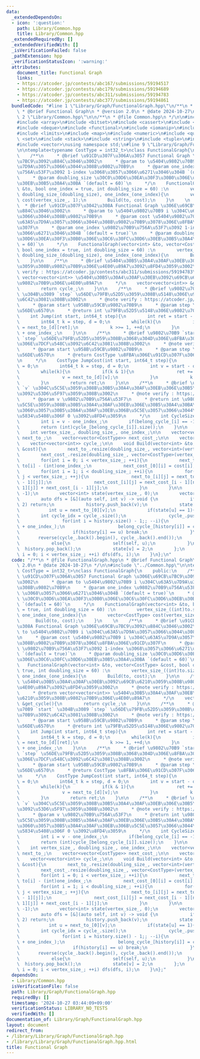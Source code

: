 ```yaml
---
data:
  _extendedDependsOn:
  - icon: ':question:'
    path: Library/Common.hpp
    title: Library/Common.hpp
  _extendedRequiredBy: []
  _extendedVerifiedWith: []
  _isVerificationFailed: false
  _pathExtension: hpp
  _verificationStatusIcon: ':warning:'
  attributes:
    document_title: Functional Graph
    links:
    - https://atcoder.jp/contests/abc167/submissions/59194517
    - https://atcoder.jp/contests/abc179/submissions/59194689
    - https://atcoder.jp/contests/abc311/submissions/59194783
    - https://atcoder.jp/contests/abc377/submissions/59194861
  bundledCode: "#line 1 \"Library/Graph/FunctionalGraph.hpp\"\n/**\n * @file FunctionalGraph.hpp\n\
    \ * @brief Functional Graph\n * @version 2.0\n * @date 2024-10-27\n */\n\n#line\
    \ 2 \"Library/Common.hpp\"\n\n/**\n * @file Common.hpp\n */\n\n#include <algorithm>\n\
    #include <array>\n#include <bitset>\n#include <cassert>\n#include <cstdint>\n\
    #include <deque>\n#include <functional>\n#include <iomanip>\n#include <iostream>\n\
    #include <limits>\n#include <map>\n#include <numeric>\n#include <queue>\n#include\
    \ <set>\n#include <stack>\n#include <string>\n#include <tuple>\n#include <utility>\n\
    #include <vector>\nusing namespace std;\n#line 9 \"Library/Graph/FunctionalGraph.hpp\"\
    \n\ntemplate<typename CostType = int32_t>\nclass FunctionalGraph{\n    public:\n\
    \    /**\n     * @brief \u91CD\u307F\u306A\u3057 Functional Graph \u306E\u69CB\
    \u7BC9\u3092\u884C\u3046\u3002\n     * @param to \u5404\u9802\u70B9 i \u304C\u63A5\
    \u7D9A\u3057\u3066\u3044\u308B\u9802\u70B9\n     * @param one_index \u9802\u70B9\
    \u756A\u53F7\u3092 1-index \u3068\u3057\u3066\u6271\u3046\u304B `(default = true)`\n\
    \     * @param doubling_size \u30C0\u30D6\u30EA\u30F3\u30B0\u306E\u30C6\u30FC\u30D6\
    \u30EB\u30B5\u30A4\u30BA `(default = 60)`\n     */\n    FunctionalGraph(vector<int>\
    \ &to, bool one_index = true, int doubling_size = 60) :\n        vertex_size_((int)to.size()),\
    \ doubling_size_(doubling_size), one_index_(one_index){\n        vector<CostType>\
    \ cost(vertex_size_, 1);\n        Build(to, cost);\n    }\n    \n    /**\n   \
    \  * @brief \u91CD\u307F\u3042\u308A Functional Graph \u306E\u69CB\u7BC9\u3092\
    \u884C\u3046\u3002\n     * @param to \u5404\u9802\u70B9 i \u304C\u63A5\u7D9A\u3057\
    \u3066\u3044\u308B\u9802\u70B9\n     * @param cost \u5404\u9802\u70B9 i \u304C\
    \u63A5\u7D9A\u3057\u3066\u3044\u308B\u9802\u70B9\u3078\u306E\u8FBA\u306E\u91CD\
    \u307F\n     * @param one_index \u9802\u70B9\u756A\u53F7\u3092 1-index \u3068\u3057\
    \u3066\u6271\u3046\u304B `(default = true)`\n     * @param doubling_size \u30C0\
    \u30D6\u30EA\u30F3\u30B0\u306E\u30C6\u30FC\u30D6\u30EB\u30B5\u30A4\u30BA `(default\
    \ = 60)`\n     */\n    FunctionalGraph(vector<int> &to, vector<CostType> &cost,\
    \ bool one_index = true, int doubling_size = 60) :\n        vertex_size_((int)to.size()),\
    \ doubling_size_(doubling_size), one_index_(one_index){\n        Build(to, cost);\n\
    \    }\n\n    /**\n     * @brief \u5404\u30B5\u30A4\u30AF\u30EB\u3092\u69CB\u6210\
    \u3059\u308B\u9802\u70B9\u306E\u4E00\u89A7\u3092\u8FD4\u3059\u3002\n     * @note\
    \ verify : https://atcoder.jp/contests/abc311/submissions/59194783\n     * @return\
    \ vector<vector<int>> \u5404\u30B5\u30A4\u30AF\u30EB\u3092\u69CB\u6210\u3059\u308B\
    \u9802\u70B9\u306E\u4E00\u89A7\n     */\n    vector<vector<int>> &get_cycle(){\n\
    \        return cycle_;\n    }\n\n    /**\n     * @brief \u9802\u70B9 `start`\
    \ \u304B\u3089 `step` \u56DE\u79FB\u52D5\u3059\u308B\u5148\u306E\u9802\u70B9\u3092\
    \u6C42\u3081\u308B\u3002\n     * @note verify : https://atcoder.jp/contests/abc167/submissions/59194517\n\
    \     * @param start \u958B\u59CB\u9802\u70B9\n     * @param step \u79FB\u52D5\
    \u56DE\u6570\n     * @return int \u79FB\u52D5\u5148\u306E\u9802\u70B9\n     */\n\
    \    int Jump(int start, int64_t step){\n        int ret = start - one_index_;\n\
    \        int64_t k = step, d = 0;\n        while(k){\n            if(k & 1) ret\
    \ = next_to_[d][ret];\n            k >>= 1, ++d;\n        }\n        return ret\
    \ + one_index_;\n    }\n\n    /**\n     * @brief \u9802\u70B9 `start` \u304B\u3089\
    \ `step` \u56DE\u79FB\u52D5\u3059\u308B\u3068\u304D\u306E\u8FBA\u306E\u91CD\u307F\
    \u306E\u7DCF\u548C\u3092\u6C42\u3081\u308B\u3002\n     * @note verify : https://atcoder.jp/contests/abc179/submissions/59194689\n\
    \     * @param start \u958B\u59CB\u9802\u70B9\n     * @param step \u79FB\u52D5\
    \u56DE\u6570\n     * @return CostType \u8FBA\u306E\u91CD\u307F\u306E\u7DCF\u548C\
    \n     */\n    CostType JumpCost(int start, int64_t step){\n        CostType ret\
    \ = 0;\n        int64_t k = step, d = 0;\n        int v = start - one_index_;\n\
    \        while(k){\n            if(k & 1){\n                ret += next_cost_[d][v];\n\
    \                v = next_to_[d][v];\n            }\n            k >>= 1, ++d;\n\
    \        }\n        return ret;\n    }\n\n    /**\n     * @brief \u9802\u70B9\
    \ `v` \u304C\u5C5E\u3059\u308B\u30B5\u30A4\u30AF\u30EB\u306E\u30B5\u30A4\u30BA\
    \u3092\u53D6\u5F97\u3059\u308B\u3002\n     * @note verify : https://atcoder.jp/contests/abc377/submissions/59194861\n\
    \     * @param v \u9802\u70B9\u756A\u53F7\n     * @return int \u9802\u70B9\u304C\
    \u5C5E\u3059\u308B\u30B5\u30A4\u30AF\u30EB\u306E\u30B5\u30A4\u30BA\u3001\u305F\
    \u3060\u3057\u30B5\u30A4\u30AF\u30EB\u306B\u5C5E\u3057\u3066\u3044\u306A\u3044\
    \u5834\u5408\u306F 0 \u3092\u8FD4\u3059\n     */\n    int CycleSize(int v){\n\
    \        int i = v - one_index_;\n        if(belong_cycle_[i] == -1) return 0;\n\
    \        return (int)cycle_[belong_cycle_[i]].size();\n    }\n\n    private:\n\
    \    int vertex_size_, doubling_size_, one_index_;\n\n    vector<vector<int>>\
    \ next_to_;\n    vector<vector<CostType>> next_cost_;\n\n    vector<int> belong_cycle_;\n\
    \    vector<vector<int>> cycle_;\n\n    void Build(vector<int> &to, vector<CostType>\
    \ &cost){\n        next_to_.resize(doubling_size_, vector<int>(vertex_size_, -1));\n\
    \        next_cost_.resize(doubling_size_, vector<CostType>(vertex_size_, 0));\n\
    \        for(int i = 0; i < vertex_size_; ++i){\n            next_to_[0][i] =\
    \ to[i] - (int)one_index_;\n            next_cost_[0][i] = cost[i];\n        }\n\
    \        for(int i = 1; i < doubling_size_; ++i){\n            for(int j = 0;\
    \ j < vertex_size_; ++j){\n                next_to_[i][j] = next_to_[i - 1][next_to_[i\
    \ - 1][j]];\n                next_cost_[i][j] = next_cost_[i - 1][next_to_[i -\
    \ 1][j]] + next_cost_[i - 1][j];\n            }\n        }\n\n        belong_cycle_.resize(vertex_size_,\
    \ -1);\n        vector<int> state(vertex_size_, 0);\n        vector<int> history;\n\
    \        auto dfs = [&](auto self, int v) -> void {\n            if(state[v] ==\
    \ 2) return;\n            history.push_back(v);\n            state[v] = 1;\n \
    \           int u = next_to_[0][v];\n            if(state[u] == 1){\n        \
    \        int cycle_idx = cycle_.size();\n                cycle_.push_back({});\n\
    \                for(int i = history.size() - 1;; --i){\n                    cycle_.back().push_back(history[i]\
    \ + one_index_);\n                    belong_cycle_[history[i]] = cycle_idx;\n\
    \                    if(history[i] == u) break;\n                }\n         \
    \       reverse(cycle_.back().begin(), cycle_.back().end());\n            }\n\
    \            else{\n                self(self, u);\n            }\n          \
    \  history.pop_back();\n            state[v] = 2;\n        };\n        for(int\
    \ i = 0; i < vertex_size_; ++i) dfs(dfs, i);\n    }\n};\n"
  code: "/**\n * @file FunctionalGraph.hpp\n * @brief Functional Graph\n * @version\
    \ 2.0\n * @date 2024-10-27\n */\n\n#include \"../Common.hpp\"\n\ntemplate<typename\
    \ CostType = int32_t>\nclass FunctionalGraph{\n    public:\n    /**\n     * @brief\
    \ \u91CD\u307F\u306A\u3057 Functional Graph \u306E\u69CB\u7BC9\u3092\u884C\u3046\
    \u3002\n     * @param to \u5404\u9802\u70B9 i \u304C\u63A5\u7D9A\u3057\u3066\u3044\
    \u308B\u9802\u70B9\n     * @param one_index \u9802\u70B9\u756A\u53F7\u3092 1-index\
    \ \u3068\u3057\u3066\u6271\u3046\u304B `(default = true)`\n     * @param doubling_size\
    \ \u30C0\u30D6\u30EA\u30F3\u30B0\u306E\u30C6\u30FC\u30D6\u30EB\u30B5\u30A4\u30BA\
    \ `(default = 60)`\n     */\n    FunctionalGraph(vector<int> &to, bool one_index\
    \ = true, int doubling_size = 60) :\n        vertex_size_((int)to.size()), doubling_size_(doubling_size),\
    \ one_index_(one_index){\n        vector<CostType> cost(vertex_size_, 1);\n  \
    \      Build(to, cost);\n    }\n    \n    /**\n     * @brief \u91CD\u307F\u3042\
    \u308A Functional Graph \u306E\u69CB\u7BC9\u3092\u884C\u3046\u3002\n     * @param\
    \ to \u5404\u9802\u70B9 i \u304C\u63A5\u7D9A\u3057\u3066\u3044\u308B\u9802\u70B9\
    \n     * @param cost \u5404\u9802\u70B9 i \u304C\u63A5\u7D9A\u3057\u3066\u3044\
    \u308B\u9802\u70B9\u3078\u306E\u8FBA\u306E\u91CD\u307F\n     * @param one_index\
    \ \u9802\u70B9\u756A\u53F7\u3092 1-index \u3068\u3057\u3066\u6271\u3046\u304B\
    \ `(default = true)`\n     * @param doubling_size \u30C0\u30D6\u30EA\u30F3\u30B0\
    \u306E\u30C6\u30FC\u30D6\u30EB\u30B5\u30A4\u30BA `(default = 60)`\n     */\n \
    \   FunctionalGraph(vector<int> &to, vector<CostType> &cost, bool one_index =\
    \ true, int doubling_size = 60) :\n        vertex_size_((int)to.size()), doubling_size_(doubling_size),\
    \ one_index_(one_index){\n        Build(to, cost);\n    }\n\n    /**\n     * @brief\
    \ \u5404\u30B5\u30A4\u30AF\u30EB\u3092\u69CB\u6210\u3059\u308B\u9802\u70B9\u306E\
    \u4E00\u89A7\u3092\u8FD4\u3059\u3002\n     * @note verify : https://atcoder.jp/contests/abc311/submissions/59194783\n\
    \     * @return vector<vector<int>> \u5404\u30B5\u30A4\u30AF\u30EB\u3092\u69CB\
    \u6210\u3059\u308B\u9802\u70B9\u306E\u4E00\u89A7\n     */\n    vector<vector<int>>\
    \ &get_cycle(){\n        return cycle_;\n    }\n\n    /**\n     * @brief \u9802\
    \u70B9 `start` \u304B\u3089 `step` \u56DE\u79FB\u52D5\u3059\u308B\u5148\u306E\u9802\
    \u70B9\u3092\u6C42\u3081\u308B\u3002\n     * @note verify : https://atcoder.jp/contests/abc167/submissions/59194517\n\
    \     * @param start \u958B\u59CB\u9802\u70B9\n     * @param step \u79FB\u52D5\
    \u56DE\u6570\n     * @return int \u79FB\u52D5\u5148\u306E\u9802\u70B9\n     */\n\
    \    int Jump(int start, int64_t step){\n        int ret = start - one_index_;\n\
    \        int64_t k = step, d = 0;\n        while(k){\n            if(k & 1) ret\
    \ = next_to_[d][ret];\n            k >>= 1, ++d;\n        }\n        return ret\
    \ + one_index_;\n    }\n\n    /**\n     * @brief \u9802\u70B9 `start` \u304B\u3089\
    \ `step` \u56DE\u79FB\u52D5\u3059\u308B\u3068\u304D\u306E\u8FBA\u306E\u91CD\u307F\
    \u306E\u7DCF\u548C\u3092\u6C42\u3081\u308B\u3002\n     * @note verify : https://atcoder.jp/contests/abc179/submissions/59194689\n\
    \     * @param start \u958B\u59CB\u9802\u70B9\n     * @param step \u79FB\u52D5\
    \u56DE\u6570\n     * @return CostType \u8FBA\u306E\u91CD\u307F\u306E\u7DCF\u548C\
    \n     */\n    CostType JumpCost(int start, int64_t step){\n        CostType ret\
    \ = 0;\n        int64_t k = step, d = 0;\n        int v = start - one_index_;\n\
    \        while(k){\n            if(k & 1){\n                ret += next_cost_[d][v];\n\
    \                v = next_to_[d][v];\n            }\n            k >>= 1, ++d;\n\
    \        }\n        return ret;\n    }\n\n    /**\n     * @brief \u9802\u70B9\
    \ `v` \u304C\u5C5E\u3059\u308B\u30B5\u30A4\u30AF\u30EB\u306E\u30B5\u30A4\u30BA\
    \u3092\u53D6\u5F97\u3059\u308B\u3002\n     * @note verify : https://atcoder.jp/contests/abc377/submissions/59194861\n\
    \     * @param v \u9802\u70B9\u756A\u53F7\n     * @return int \u9802\u70B9\u304C\
    \u5C5E\u3059\u308B\u30B5\u30A4\u30AF\u30EB\u306E\u30B5\u30A4\u30BA\u3001\u305F\
    \u3060\u3057\u30B5\u30A4\u30AF\u30EB\u306B\u5C5E\u3057\u3066\u3044\u306A\u3044\
    \u5834\u5408\u306F 0 \u3092\u8FD4\u3059\n     */\n    int CycleSize(int v){\n\
    \        int i = v - one_index_;\n        if(belong_cycle_[i] == -1) return 0;\n\
    \        return (int)cycle_[belong_cycle_[i]].size();\n    }\n\n    private:\n\
    \    int vertex_size_, doubling_size_, one_index_;\n\n    vector<vector<int>>\
    \ next_to_;\n    vector<vector<CostType>> next_cost_;\n\n    vector<int> belong_cycle_;\n\
    \    vector<vector<int>> cycle_;\n\n    void Build(vector<int> &to, vector<CostType>\
    \ &cost){\n        next_to_.resize(doubling_size_, vector<int>(vertex_size_, -1));\n\
    \        next_cost_.resize(doubling_size_, vector<CostType>(vertex_size_, 0));\n\
    \        for(int i = 0; i < vertex_size_; ++i){\n            next_to_[0][i] =\
    \ to[i] - (int)one_index_;\n            next_cost_[0][i] = cost[i];\n        }\n\
    \        for(int i = 1; i < doubling_size_; ++i){\n            for(int j = 0;\
    \ j < vertex_size_; ++j){\n                next_to_[i][j] = next_to_[i - 1][next_to_[i\
    \ - 1][j]];\n                next_cost_[i][j] = next_cost_[i - 1][next_to_[i -\
    \ 1][j]] + next_cost_[i - 1][j];\n            }\n        }\n\n        belong_cycle_.resize(vertex_size_,\
    \ -1);\n        vector<int> state(vertex_size_, 0);\n        vector<int> history;\n\
    \        auto dfs = [&](auto self, int v) -> void {\n            if(state[v] ==\
    \ 2) return;\n            history.push_back(v);\n            state[v] = 1;\n \
    \           int u = next_to_[0][v];\n            if(state[u] == 1){\n        \
    \        int cycle_idx = cycle_.size();\n                cycle_.push_back({});\n\
    \                for(int i = history.size() - 1;; --i){\n                    cycle_.back().push_back(history[i]\
    \ + one_index_);\n                    belong_cycle_[history[i]] = cycle_idx;\n\
    \                    if(history[i] == u) break;\n                }\n         \
    \       reverse(cycle_.back().begin(), cycle_.back().end());\n            }\n\
    \            else{\n                self(self, u);\n            }\n          \
    \  history.pop_back();\n            state[v] = 2;\n        };\n        for(int\
    \ i = 0; i < vertex_size_; ++i) dfs(dfs, i);\n    }\n};"
  dependsOn:
  - Library/Common.hpp
  isVerificationFile: false
  path: Library/Graph/FunctionalGraph.hpp
  requiredBy: []
  timestamp: '2024-10-27 03:44:09+09:00'
  verificationStatus: LIBRARY_NO_TESTS
  verifiedWith: []
documentation_of: Library/Graph/FunctionalGraph.hpp
layout: document
redirect_from:
- /library/Library/Graph/FunctionalGraph.hpp
- /library/Library/Graph/FunctionalGraph.hpp.html
title: Functional Graph
---
```

